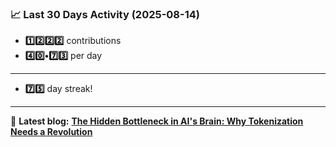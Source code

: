 <!--START_STATS-->
### 📈 Last 30 Days Activity (2025-08-14)  
- **1️⃣2️⃣2️⃣2️⃣** contributions  
- **4️⃣0️⃣•7️⃣3️⃣** per day
---
- **7️⃣5️⃣** day streak!
---
📝 **Latest blog:** [**The Hidden Bottleneck in AI's Brain: Why Tokenization Needs a Revolution**](https://andriak.com/blog/tokenization-revolution)
<!--END_STATS-->

